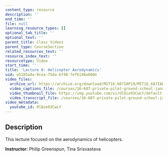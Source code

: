```yaml
---
content_type: resource
description: ''
end_time: ''
file: null
learning_resource_types: []
optional_tab_title: ''
optional_text: ''
parent_title: Class Videos
parent_type: CourseSection
related_resources_text: ''
resource_index_text: ''
resourcetype: Video
start_time: ''
title: 'Lecture 8: Helicopter Aerodynamics'
uid: e5185a4a-9cea-75da-6f48-7ef6146eb00e
video_files:
  archive_url: https://archive.org/download/MIT16.687IAP19/MIT16_687IAP19_lec08_300k.mp4
  video_captions_file: /courses/16-687-private-pilot-ground-school-january-iap-2019/24176275ff0c5a36a0b6e6fb8216908d_OlQie93CwLY.vtt
  video_thumbnail_file: https://img.youtube.com/vi/OlQie93CwLY/default.jpg
  video_transcript_file: /courses/16-687-private-pilot-ground-school-january-iap-2019/931a0b17bfb75fb70067e853c813fb0f_OlQie93CwLY.pdf
video_metadata:
  youtube_id: OlQie93CwLY
---
```


Description
-----------

This lecture focused on the aerodynamics of helicopters.

**Instructor:** Philip Greenspun, Tina Srisvastava